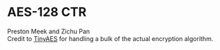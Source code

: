# AES-128 CTR
Preston Meek and Zichu Pan \
Credit to [TinyAES](https://github.com/kokke/tiny-AES-c) for handling a bulk of the actual encryption algorithm.
